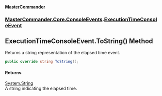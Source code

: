 #### [MasterCommander](MasterCommander.md 'MasterCommander')
### [MasterCommander.Core.ConsoleEvents](MasterCommander.Core.ConsoleEvents.md 'MasterCommander.Core.ConsoleEvents').[ExecutionTimeConsoleEvent](ExecutionTimeConsoleEvent.md 'MasterCommander.Core.ConsoleEvents.ExecutionTimeConsoleEvent')

## ExecutionTimeConsoleEvent.ToString() Method

Returns a string representation of the elapsed time event.

```csharp
public override string ToString();
```

#### Returns
[System.String](https://docs.microsoft.com/en-us/dotnet/api/System.String 'System.String')  
A string indicating the elapsed time.